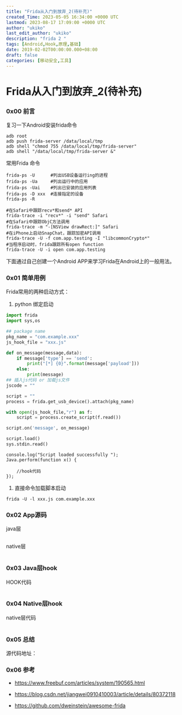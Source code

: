 ```yaml
---
title: "Frida从入门到放弃_2(待补充)"
created_Time: 2023-05-05 16:34:00 +0000 UTC
lastmod: 2023-08-17 17:09:00 +0000 UTC
author: "ukiko"
last_edit_author: "ukiko"
description: "frida 2 "
tags: [Android,Hook,原理,基础]
date: 2019-02-02T00:00:00.000+08:00
draft: false
categories: [移动安全,工具]
---
```


# Frida从入门到放弃_2(待补充)

### 0x00 前言

复习一下Android安装frida命令

```shell
adb root
adb push frida-server /data/local/tmp
adb shell "chmod 755 /data/local/tmp/frida-server"
adb shell "/data/local/tmp/frida-server &"
```

常用Frida 命令

```shell
frida-ps -U      #列出USB设备运行ing的进程
frida-ps -Ua     #列出运行中的应用
frida-ps -Uai    #列出已安装的应用列表
frida-ps -D xxx  #连接指定的设备
frida-ps -R

#在Safari中跟踪recv*和send* API
frida-trace -i "recv*" -i "send" Safari 
#在Safari中跟踪ObjC方法调用
frida-trace -m "-[NSView drawRect:]" Safari
#在iPhone上启动SnapChat，跟踪加密API调用
frida-trace -U -f com.app.testing -I "libcommonCrypto*"
#当程序启动时，frida跟踪所有open function
frida-trace -U -i open com.app.testing
```

下面通过自己创建一个Android APP来学习Frida在Android上的一般用法。

### 0x01 简单用例

Frida常用的两种启动方式：

1. python 绑定启动

```python
import frida
import sys,os

## package name
pkg_name = "com.example.xxx"
js_hook_file = "xxx.js"

def on_message(message,data):
    if message['type'] == 'send':
        print("[*] {0}".format(message['payload']))
    else:
        print(message)
## 插入js代码 or 加载js文件
jscode = ""

script = ""
process = frida.get_usb_device().attach(pkg_name)

with open(js_hook_file,"r") as f:
    script = process.create_script(f.read())

script.on('message', on_message)

script.load()
sys.stdin.read()
```

```plain text
console.log("Script loaded successfully ");
Java.perform(function x() {

    //hook代码
});
```

1. 直接命令加载脚本启动

```shell
frida -U -l xxx.js com.example.xxx
```

### 0x02 App源码

java层

```java

```

native层

```c

```

### 0x03 Java层hook

HOOK代码

```java

```

### 0x04 Native层hook

native层代码

```c

```

### 0x05 总结

源代码地址：

### 0x06 参考

- https://www.freebuf.com/articles/system/190565.html

- https://blog.csdn.net/jiangwei0910410003/article/details/80372118

- https://github.com/dweinstein/awesome-frida

